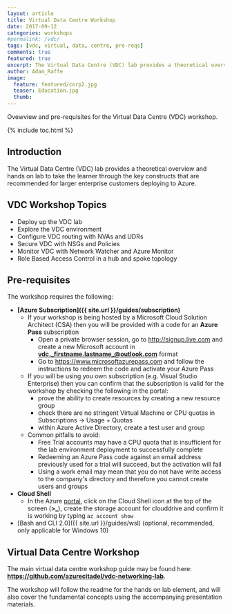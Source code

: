 ```yaml
---
layout: article
title: Virtual Data Centre Workshop
date: 2017-09-12
categories: workshops
#permalink: /vdc/
tags: [vdc, virtual, data, centre, pre-reqs]
comments: true
featured: true
excerpt: The Virtual Data Centre (VDC) lab provides a theoretical overview and hands on lab to take the learner through the key constructs that are recommended for larger enterprise customers deploying to Azure.     
author: Adam_Raffe
image:
  feature: featured/corp2.jpg
  teaser: Education.jpg
  thumb: 
---
```

Ovewview and pre-requisites for the Virtual Data Centre (VDC) workshop.

{% include toc.html %}

## Introduction
The Virtual Data Centre (VDC) lab provides a theoretical overview and hands on lab to take the learner through the key constructs that are recommended for larger enterprise customers deploying to Azure.     

## VDC Workshop Topics
* Deploy up the VDC lab 
* Explore the VDC environment
* Configure VDC routing with NVAs and UDRs
* Secure VDC with NSGs and Policies
* Monitor VDC with Network Watcher and Azure Monitor
* Role Based Access Control in a hub and spoke topology

## Pre-requisites
The workshop requires the following:
* **[Azure Subscription]({{ site.url }}/guides/subscription)**
  * If your workshop is being hosted by a Microsoft Cloud Solution Architect (CSA) then you will be provided with a code for an **Azure Pass** subscription
    * Open a private browser session, go to http://signup.live.com and create a new  Microsoft account in  **vdc._firstname.lastname_@outlook.com** format 
    * Go to https://www.microsoftazurepass.com and follow the instructions to redeem the code and activate your Azure Pass
  * If you will be using you own subscription (e.g. Visual Studio Enterprise) then you can confirm that the subscription is valid for the workshop by checking the following in the portal: 
    * prove the ability to create resources by creating a new resource group
    * check there are no stringent Virtual Machine or CPU quotas in Subscriptions -> Usage + Quotas
    * within Azure Active Directory, create a test user and group
  * Common pitfalls to avoid:
    * Free Trial accounts may have a CPU quota that is insufficient for the lab environment deployment to successfully complete
    * Redeeming an Azure Pass code against an email address previously used for a trial will succeed, but the activation will fail
    * Using a work email may mean that you do not have write access to the company's directory and therefore you cannot create users and groups
* **Cloud Shell**
  * In the Azure [portal](https://portal.azure.com), click on the Cloud Shell icon at the top of the screen (**>_**), create the storage account for clouddrive and confirm it is working by typing ```az account show```
* [Bash and CLI 2.0]({{ site.url }}/guides/wsl) (optional, recommended, only applicable for Windows 10)

## Virtual Data Centre Workshop 

The main virtual data centre workshop guide may be found here:
**<https://github.com/azurecitadel/vdc-networking-lab>**.

The workshop will follow the readme for the hands on lab element, and will also cover the fundamental concepts using the accompanying presentation materials. 
